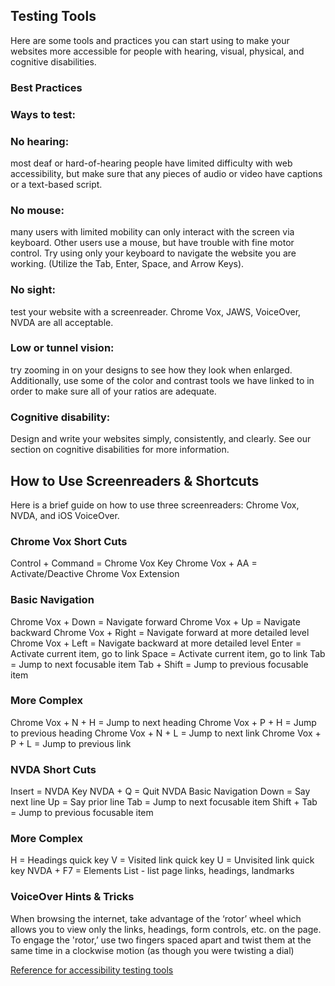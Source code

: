 
## Testing Tools

Here are some tools and practices you can start using to make your websites more accessible for people with hearing, visual, physical, and cognitive disabilities.

### Best Practices

### Ways to test:

### No hearing: 

most deaf or hard-of-hearing people have limited difficulty with web accessibility, but make sure that any pieces of audio or video have captions or a text-based script.

### No mouse: 

many users with limited mobility can only interact with the screen via keyboard. Other users use a mouse, but have trouble with fine motor control. Try using only your keyboard to navigate the website you are working. (Utilize the Tab, Enter, Space, and Arrow Keys).

### No sight: 

test your website with a screenreader. Chrome Vox, JAWS, VoiceOver, NVDA are all acceptable.

### Low or tunnel vision: 

try zooming in on your designs to see how they look when enlarged. Additionally, use some of the color and contrast tools we have linked to in order to make sure all of your ratios are adequate.

### Cognitive disability:

Design and write your websites simply, consistently, and clearly. See our section on cognitive disabilities for more information.

## How to Use Screenreaders & Shortcuts

Here is a brief guide on how to use three screenreaders: Chrome Vox, NVDA, and iOS VoiceOver.

### Chrome Vox Short Cuts
Control + Command = Chrome Vox Key
Chrome Vox + AA = Activate/Deactive Chrome Vox Extension

### Basic Navigation
Chrome Vox + Down = Navigate forward
Chrome Vox + Up = Navigate backward
Chrome Vox + Right = Navigate forward at more detailed level
Chrome Vox + Left = Navigate backward at more detailed level
Enter = Activate current item, go to link
Space = Activate current item, go to link
Tab = Jump to next focusable item
Tab + Shift = Jump to previous focusable item

### More Complex

Chrome Vox + N + H = Jump to next heading
Chrome Vox + P + H = Jump to previous heading
Chrome Vox + N + L = Jump to next link
Chrome Vox + P + L = Jump to previous link

### NVDA Short Cuts

Insert = NVDA Key
NVDA + Q = Quit NVDA
Basic Navigation
Down = Say next line
Up = Say prior line
Tab = Jump to next focusable item
Shift + Tab = Jump to previous focusable item

### More Complex

H = Headings quick key
V = Visited link quick key
U = Unvisited link quick key
NVDA + F7 = Elements List - list page links, headings, landmarks

### VoiceOver Hints & Tricks

When browsing the internet, take advantage of the ‘rotor’ wheel which allows you to view only the links, headings, form controls, etc. on the page.
To engage the 'rotor,’ use two fingers spaced apart and twist them at the same time in a clockwise motion (as though you were twisting a dial)

[Reference for accessibility testing tools](https://www.softwaretestinghelp.com/accessibility-testing-tools/)